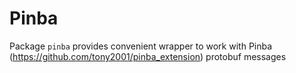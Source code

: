 # Pinba

Package `pinba` provides convenient wrapper to work with
Pinba (https://github.com/tony2001/pinba_extension) protobuf messages
